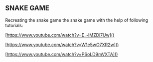 ## **SNAKE GAME**

Recreating the snake game the snake game with the help of following tutorials:

[https://www.youtube.com/watch?v=E_-lMZDi7Uw]()

[https://www.youtube.com/watch?v=W1e5wO7XR2w]()

[https://www.youtube.com/watch?v=PSoLD9mVXTA]()

